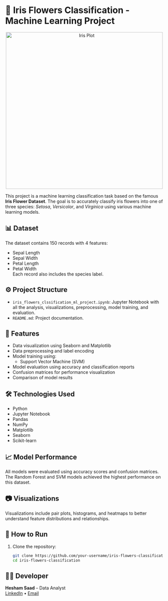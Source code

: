 # 🌸 Iris Flowers Classification - Machine Learning Project

<p align="center">
  <img src="images/iris-plot.png" alt="Iris Plot" width="500"/>
</p>

This project is a machine learning classification task based on the famous **Iris Flower Dataset**. The goal is to accurately classify iris flowers into one of three species: *Setosa*, *Versicolor*, and *Virginica* using various machine learning models.

## 📊 Dataset

The dataset contains 150 records with 4 features:
- Sepal Length
- Sepal Width
- Petal Length
- Petal Width  
Each record also includes the species label.

## ⚙️ Project Structure

- `iris_flowers_clssification_ml_project.ipynb`: Jupyter Notebook with all the analysis, visualizations, preprocessing, model training, and evaluation.
- `README.md`: Project documentation.

## 🚀 Features

- Data visualization using Seaborn and Matplotlib
- Data preprocessing and label encoding
- Model training using:
  - Support Vector Machine (SVM)
- Model evaluation using accuracy and classification reports
- Confusion matrices for performance visualization
- Comparison of model results

## 🛠️ Technologies Used

- Python
- Jupyter Notebook
- Pandas
- NumPy
- Matplotlib
- Seaborn
- Scikit-learn

## 📈 Model Performance

All models were evaluated using accuracy scores and confusion matrices. The Random Forest and SVM models achieved the highest performance on this dataset.

## 📷 Visualizations

Visualizations include pair plots, histograms, and heatmaps to better understand feature distributions and relationships.

## 📂 How to Run

1. Clone the repository:
   ```bash
   git clone https://github.com/your-username/iris-flowers-classification.git
   cd iris-flowers-classification

## 👨‍💻 Developer
**Hesham Saad** – Data Analyst  
[LinkedIn](https://www.linkedin.com/in/hesham-saad-haiba) • [Email](mailto:hesham.s.haiba@gmail.com)
